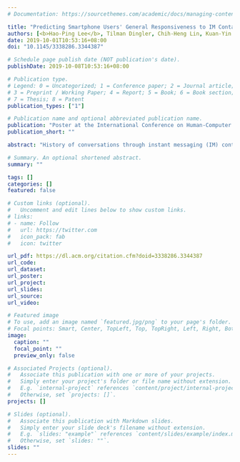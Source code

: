 ```yaml
---
# Documentation: https://sourcethemes.com/academic/docs/managing-content/

title: "Predicting Smartphone Users' General Responsiveness to IM Contacts Based on IM Behavior"
authors: [<b>Hao-Ping Lee</b>, Tilman Dingler, Chih-Heng Lin, Kuan-Yin Chen, Yu-Lin Chung, Chia-Yu Chen, Yung-Ju Chang]
date: 2019-10-01T10:53:16+08:00
doi: "10.1145/3338286.3344387"

# Schedule page publish date (NOT publication's date).
publishDate: 2019-10-08T10:53:16+08:00

# Publication type.
# Legend: 0 = Uncategorized; 1 = Conference paper; 2 = Journal article;
# 3 = Preprint / Working Paper; 4 = Report; 5 = Book; 6 = Book section;
# 7 = Thesis; 8 = Patent
publication_types: ["1"]

# Publication name and optional abbreviated publication name.
publication: "Poster at the International Conference on Human-Computer Interaction with Mobile Devices and Services (<b>MobileHCI '19 EA</b>)"
publication_short: ""

abstract: "History of conversations through instant messaging (IM) contains abundant information about the communication patterns of the dyad, including conversation partners' mutual responsiveness to messages. We have, however, not seen many examinations of using such information in modeling mobile users’ responsiveness in IM communication. In this paper, we present an in-the-wild study, in which we leverage participants’ IM messaging logs to build models predicting their general responsiveness. Our models based on data from 33 IM user achieved an accuracy of up to 71% (AUROC). In particular, we show that 90-day IM-communication patterns, in general, outperformed their 14-day equivalent in our prediction models, indicating better coherence between long-term IM patterns with their general communication experience."

# Summary. An optional shortened abstract.
summary: ""

tags: []
categories: []
featured: false

# Custom links (optional).
#   Uncomment and edit lines below to show custom links.
# links:
# - name: Follow
#   url: https://twitter.com
#   icon_pack: fab
#   icon: twitter

url_pdf: https://dl.acm.org/citation.cfm?doid=3338286.3344387
url_code:
url_dataset:
url_poster:
url_project:
url_slides:
url_source:
url_video:

# Featured image
# To use, add an image named `featured.jpg/png` to your page's folder.
# Focal points: Smart, Center, TopLeft, Top, TopRight, Left, Right, BottomLeft, Bottom, BottomRight.
image:
  caption: ""
  focal_point: ""
  preview_only: false

# Associated Projects (optional).
#   Associate this publication with one or more of your projects.
#   Simply enter your project's folder or file name without extension.
#   E.g. `internal-project` references `content/project/internal-project/index.md`.
#   Otherwise, set `projects: []`.
projects: []

# Slides (optional).
#   Associate this publication with Markdown slides.
#   Simply enter your slide deck's filename without extension.
#   E.g. `slides: "example"` references `content/slides/example/index.md`.
#   Otherwise, set `slides: ""`.
slides: ""
---
```


